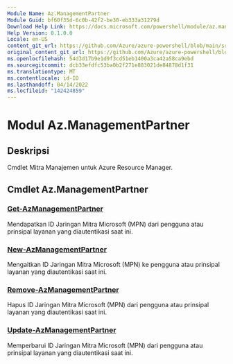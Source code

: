 ```yaml
---
Module Name: Az.ManagementPartner
Module Guid: bf60f35d-6c0b-42f2-be30-eb333a31279d
Download Help Link: https://docs.microsoft.com/powershell/module/az.managementpartner
Help Version: 0.1.0.0
Locale: en-US
content_git_url: https://github.com/Azure/azure-powershell/blob/main/src/ManagementPartner/ManagementPartner/help/Az.ManagementPartner.md
original_content_git_url: https://github.com/Azure/azure-powershell/blob/main/src/ManagementPartner/ManagementPartner/help/Az.ManagementPartner.md
ms.openlocfilehash: 54d3d17b9e1d9f3cd51eb1400a3ca42a58ca9ebd
ms.sourcegitcommit: dcb33efdfc53ba0b2f271e883021de84878d1f31
ms.translationtype: MT
ms.contentlocale: id-ID
ms.lasthandoff: 04/14/2022
ms.locfileid: "142424859"
---
```

# Modul Az.ManagementPartner
## Deskripsi
Cmdlet Mitra Manajemen untuk Azure Resource Manager.

## Cmdlet Az.ManagementPartner
### [Get-AzManagementPartner](Get-AzManagementPartner.md)
Mendapatkan ID Jaringan Mitra Microsoft (MPN) dari pengguna atau prinsipal layanan yang diautentikasi saat ini. 

### [New-AzManagementPartner](New-AzManagementPartner.md)
Mengaitkan ID Jaringan Mitra Microsoft (MPN) ke pengguna atau prinsipal layanan yang diautentikasi saat ini.

### [Remove-AzManagementPartner](Remove-AzManagementPartner.md)
Hapus ID Jaringan Mitra Microsoft (MPN) dari pengguna atau prinsipal layanan yang diautentikasi saat ini.

### [Update-AzManagementPartner](Update-AzManagementPartner.md)
Memperbarui ID Jaringan Mitra Microsoft (MPN) dari pengguna atau prinsipal layanan yang diautentikasi saat ini.

